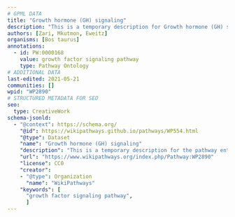 ```yaml
---
# GPML DATA
title: "Growth hormone (GH) signaling"
description: "This is a temporary description for Growth hormone (GH) signaling"
authors: [Zari, Mkutmon, Eweitz]
organisms: [Bos taurus]
annotations:
  - id: PW:0000168
    value: growth factor signaling pathway
    type: Pathway Ontology
# ADDITIONAL DATA
last-edited: 2021-05-21
communities: []
wpid: "WP2890"
# STRUCTURED METADATA FOR SEO
seo:
  type: CreativeWork
schema-jsonld:
  - "@context": https://schema.org/
    "@id": https://wikipathways.github.io/pathways/WP554.html
    "@type": Dataset
    "name": "Growth hormone (GH) signaling"
    "description": "This is a temporary description for the pathway entitled: Growth hormone (GH) signaling"
    "url": "https://www.wikipathways.org/index.php/Pathway:WP2890"
    "license": CC0
    "creator":
    - "@type": Organization
      "name": "WikiPathways"
    "keywords": [
      "growth factor signaling pathway",
      ]
---
```

